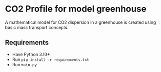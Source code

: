 # CO2 Profile for model greenhouse

A mathematical model for CO2 dispersion in a greenhouse is created using basic mass transport concepts. 

## Requirements
* Have Python 3.10+
* Run `pip install -r requirements.txt`
* Run `main.py`
